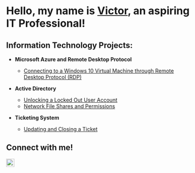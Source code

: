 <h1>Hello, my name is <a href="https://www.linkedin.com/in/victor-fix-7b5085345/">Victor</a>, an aspiring IT Professional!</h1>

<h2>Information Technology Projects:</h2>

- <b>Microsoft Azure and Remote Desktop Protocol</b>
  - [Connecting to a Windows 10 Virtual Machine through Remote Desktop Protocol (RDP)](https://github.com/Vic-F-Tech/Windows10VM-RDP)

- <b>Active Directory</b>
  - [Unlocking a Locked Out User Account](https://github.com/Vic-F-Tech/Account-Lockouts)
  - [Network File Shares and Permissions](https://github.com/Vic-F-Tech/Network-File-Shares-and-Permissions)

- <b>Ticketing System</b>
  - [Updating and Closing a Ticket](https://github.com/Vic-F-Tech/osTicket-Project)

<h2>Connect with me!</h2>

[<img align="left" alt="Josh | LinkedIn" width="22px" src="https://cdn.jsdelivr.net/npm/simple-icons@v3/icons/linkedin.svg" />][linkedin]

[linkedin]: https://www.linkedin.com/in/victor-fix-7b5085345/
